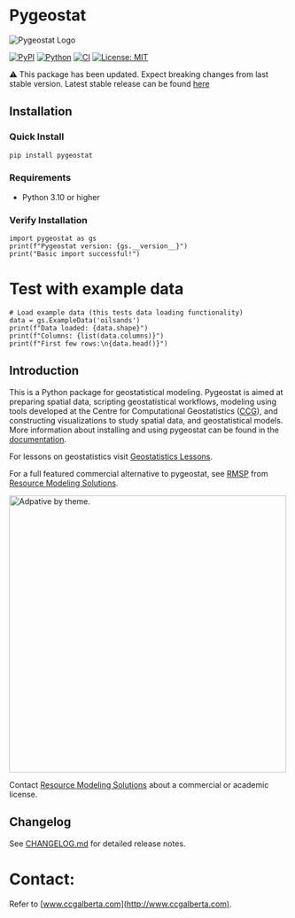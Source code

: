 # Pygeostat

<picture align="center">
  <source media="(prefers-color-scheme: dark)" srcset="http://www.ccgalberta.com/pygeostat/_images/pygeostat_logo.png">
  <img alt="Pygeostat Logo" src="http://www.ccgalberta.com/pygeostat/_images/pygeostat_logo.png">
</picture> 

[![PyPI](https://badge.fury.io/py/pygeostat.svg)](https://badge.fury.io/py/pygeostat)
[![Python](https://img.shields.io/pypi/pyversions/pygeostat.svg)](https://pypi.org/project/pygeostat/)
[![CI](https://github.com/CcgAlberta/pygeostat/workflows/IntegrationCheck/badge.svg?branch=master)](https://github.com/CcgAlberta/pygeostat)
[![License: MIT](https://img.shields.io/badge/License-MIT-yellow.svg)](https://opensource.org/licenses/MIT)

:warning: This package has been updated. Expect breaking changes from last
stable version. 
Latest stable release can be found [here](https://github.com/CcgAlberta/pygeostat/releases/tag/v1.1.1)

## Installation

### Quick Install

```bash
pip install pygeostat
```

### Requirements
- Python 3.10 or higher

### Verify Installation

```{python}
import pygeostat as gs
print(f"Pygeostat version: {gs.__version__}")
print("Basic import successful!")
```

# Test with example data

```{python}
# Load example data (this tests data loading functionality)
data = gs.ExampleData('oilsands')
print(f"Data loaded: {data.shape}")
print(f"Columns: {list(data.columns)}")
print(f"First few rows:\n{data.head()}")
```

## Introduction

This is a Python package for geostatistical modeling. Pygeostat is aimed at preparing spatial data, scripting geostatistical workflows, modeling using tools developed at the Centre for Computational Geostatistics ([CCG](http://www.ccgalberta.com)), and constructing visualizations to study spatial data, and geostatistical models. More information about installing and using pygeostat can be found in the [documentation](http://www.ccgalberta.com/pygeostat/welcome.html).

For lessons on geostatistics visit [Geostatistics Lessons](http://geostatisticslessons.com/).

For a full featured commercial alternative to pygeostat, see [RMSP](https://resourcemodelingsolutions.com/rmsp/) from [Resource Modeling Solutions](https://resourcemodelingsolutions.com).

<a href="https://resourcemodelingsolutions.com/">
<picture>
  <source media="(prefers-color-scheme: dark)" srcset="https://resourcemodelingsolutions.com/static/93cbdd9bde3a60780e21d4ae1c501d18/127cf/Resource-Modeling-Solutions-Home-Page-Logo-KO.webp" width="500px">
  <img alt="Adpative by theme." src="https://resourcemodelingsolutions.com/static/ec83077e0259aa9925747a9199614def/127cf/Resource-Modeling-Solutions-Home-Page-Logo-RGB.webp" width="500px">
</picture>
</a>

Contact [Resource Modeling Solutions](https://resourcemodelingsolutions.com/contact/) about a commercial or academic license.

## Changelog

See [CHANGELOG.md](CHANGELOG.md) for detailed release notes.

# Contact:
Refer to [www.ccgalberta.com](http://www.ccgalberta.com).
